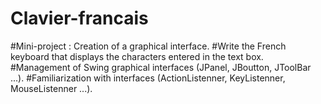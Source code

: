 # Clavier-francais
#Mini-project : Creation of a graphical interface.
#Write the French keyboard that displays the characters entered in the text box.
#Management of Swing graphical interfaces (JPanel, JBoutton, JToolBar ...).
#Familiarization with interfaces (ActionListenner, KeyListenner, MouseListenner ...). 
